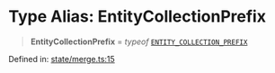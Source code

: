 # Type Alias: EntityCollectionPrefix

> **EntityCollectionPrefix** = *typeof* [`ENTITY_COLLECTION_PREFIX`](../variables/ENTITY_COLLECTION_PREFIX.md)

Defined in: [state/merge.ts:15](https://github.com/benallfree/lab13/blob/55b13e2c02a360fdce138b0495c78378f8c063b1/sdk/src/online/state/merge.ts#L15)
